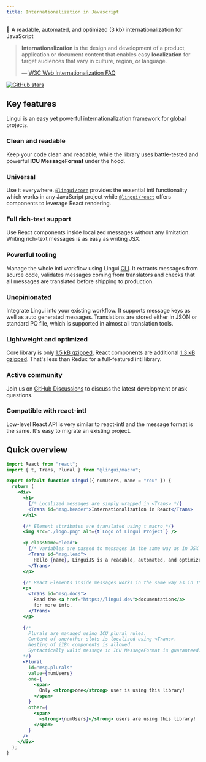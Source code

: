 ```yaml
---
title: Internationalization in Javascript
---
```


📖 A readable, automated, and optimized (3 kb) internationalization for JavaScript

> **Internationalization** is the design and development of a product, application or document content that enables easy **localization** for target audiences that vary in culture, region, or language.
>
> — [W3C Web Internationalization FAQ](https://www.w3.org/International/questions/qa-i18n)

[![GitHub stars](https://img.shields.io/github/stars/lingui/js-lingui.svg?style=social&label=Stars)](https://github.com/lingui/js-lingui/)

## Key features

Lingui is an easy yet powerful internationalization framework for global projects.

### Clean and readable

Keep your code clean and readable, while the library uses battle-tested and powerful **ICU MessageFormat** under the hood.

### Universal

Use it everywhere. [`@lingui/core`](/docs/ref/core.md) provides the essential intl functionality which works in any JavaScript project while [`@lingui/react`](/docs/ref/react.md) offers components to leverage React rendering.

### Full rich-text support

Use React components inside localized messages without any limitation. Writing rich-text messages is as easy as writing JSX.

### Powerful tooling

Manage the whole intl workflow using Lingui [CLI](/docs/tutorials/cli.md). It extracts messages from source code, validates messages coming from translators and checks that all messages are translated before shipping to production.

### Unopinionated

Integrate Lingui into your existing workflow. It supports message keys as well as auto generated messages. Translations are stored either in JSON or standard PO file, which is supported in almost all translation tools.

### Lightweight and optimized

Core library is only [1.5 kB gzipped](https://bundlephobia.com/result?p=@lingui/core), React components are additional [1.3 kB gzipped](https://bundlephobia.com/result?p=@lingui/react). That's less than Redux for a full-featured intl library.

### Active community

Join us on [GitHub Discussions](https://github.com/lingui/js-lingui/discussions) to discuss the latest development or ask questions.

### Compatible with react-intl

Low-level React API is very similar to react-intl and the message format is the same. It's easy to migrate an existing project.

## Quick overview

```jsx
import React from "react";
import { t, Trans, Plural } from "@lingui/macro";

export default function Lingui({ numUsers, name = "You" }) {
  return (
    <div>
      <h1>
        {/* Localized messages are simply wrapped in <Trans> */}
        <Trans id="msg.header">Internationalization in React</Trans>
      </h1>

      {/* Element attributes are translated using t macro */}
      <img src="./logo.png" alt={t`Logo of Lingui Project`} />

      <p className="lead">
        {/* Variables are passed to messages in the same way as in JSX */}
        <Trans id="msg.lead">
          Hello {name}, LinguiJS is a readable, automated, and optimized (3 kb) internationalization for JavaScript.
        </Trans>
      </p>

      {/* React Elements inside messages works in the same way as in JSX */}
      <p>
        <Trans id="msg.docs">
          Read the <a href="https://lingui.dev">documentation</a>
          for more info.
        </Trans>
      </p>

      {/*
        Plurals are managed using ICU plural rules.
        Content of one/other slots is localized using <Trans>.
        Nesting of i18n components is allowed.
        Syntactically valid message in ICU MessageFormat is guaranteed.
      */}
      <Plural
        id="msg.plurals"
        value={numUsers}
        one={
          <span>
            Only <strong>one</strong> user is using this library!
          </span>
        }
        other={
          <span>
            <strong>{numUsers}</strong> users are using this library!
          </span>
        }
      />
    </div>
  );
}
```
